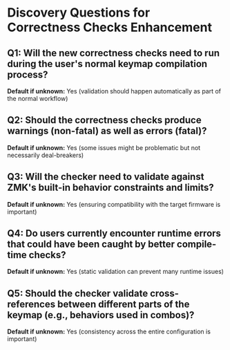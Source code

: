 # Discovery Questions for Correctness Checks Enhancement

## Q1: Will the new correctness checks need to run during the user's normal keymap compilation process?
**Default if unknown:** Yes (validation should happen automatically as part of the normal workflow)

## Q2: Should the correctness checks produce warnings (non-fatal) as well as errors (fatal)?
**Default if unknown:** Yes (some issues might be problematic but not necessarily deal-breakers)

## Q3: Will the checker need to validate against ZMK's built-in behavior constraints and limits?
**Default if unknown:** Yes (ensuring compatibility with the target firmware is important)

## Q4: Do users currently encounter runtime errors that could have been caught by better compile-time checks?
**Default if unknown:** Yes (static validation can prevent many runtime issues)

## Q5: Should the checker validate cross-references between different parts of the keymap (e.g., behaviors used in combos)?
**Default if unknown:** Yes (consistency across the entire configuration is important)